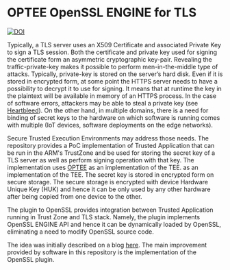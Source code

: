# OPTEE OpenSSL ENGINE for TLS

[![DOI](https://zenodo.org/badge/326074401.svg)](https://zenodo.org/badge/latestdoi/326074401)

Typically, a TLS server uses an X509 Certificate and associated Private Key to sign a TLS session. Both the certificate and private key used for signing the certificate form an asymmetric cryptographic key-pair. Revealing the traffic-private-key makes it possible to perform men-in-the-middle type of attacks. Typically, private-key is stored on the server’s hard disk. Even if it is stored in encrypted form, at some point the HTTPS server needs to have a possibility to decrypt it to use for signing. It means that at runtime the key in the plaintext will be available in memory of an HTTPS process. In the case of software errors, attackers may be able to steal a private key (see [Heartbleed](https://heartbleed.com/)). On the other hand, in multiple domains, there is a need for binding of secret keys to the hardware on which software is running comes with multiple (IoT devices, software deployments on the edge networks).

Secure Trusted Execution Environments may address those needs. The repository provides a PoC implementation of Trusted Application that can be run in the ARM's TrustZone and be used for storing the secret key of a TLS server as well as perform signing operation with that key. The implementation uses [OPTEE](https://www.op-tee.org/) as an implementation of the TEE.  as an implementation of the TEE. The secret key is stored in encrypted form on secure storage. The secure storage is encrypted with device Hardware Unique Key (HUK) and hence it can be only used by any other hardware after being copied from one device to the other.

The plugin to OpenSSL provides integration between Trusted Application running in Trust Zone and TLS stack. Namely, the plugin implements OpenSSL ENGINE API and hence it can be dynamically loaded by OpenSSL, eliminating a need to modify OpenSSL source code.


The idea was initially described on a blog [here](https://www.amongbytes.com/post/201904-tee-sign-delegator/). The main improvement provided by software in this repository is the implementation of the OpenSSL plugin.
